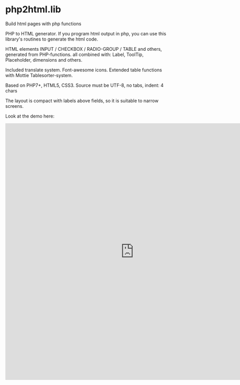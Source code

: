 # php2html.lib
Build html pages with php functions

PHP to HTML generator.
If you program html output in php, you can use this library's routines to generate the html code.
	
HTML elements INPUT / CHECKBOX / RADIO-GROUP / TABLE and others, generated from PHP-functions.
all combined with: Label, ToolTip, Placeholder, dimensions and others.

Included translate system. Font-awesome icons.
Extended table functions with Mottie Tablesorter-system.
	
Based on PHP7+, HTML5, CSS3.
Source must be UTF-8, no tabs, indent: 4 chars

The layout is compact with labels above fields, so it is suitable to narrow screens.

Look at the demo here:

<iframe width="800px" height="800px" seamless frameborder="0" src="https://1331.dscloud.me/saldi-e/Proj1/Demo.page.php" > </iframe> 